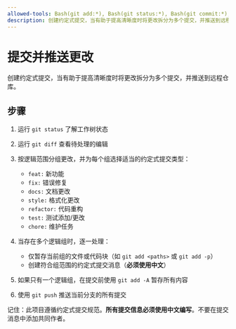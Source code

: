 ```yaml
---
allowed-tools: Bash(git add:*), Bash(git status:*), Bash(git commit:*), Bash(git diff:*), Bash(git push:*)
description: 创建约定式提交，当有助于提高清晰度时将更改拆分为多个提交，并推送到远程仓库。
---
```


# 提交并推送更改

创建约定式提交，当有助于提高清晰度时将更改拆分为多个提交，并推送到远程仓库。

## 步骤

1. 运行 `git status` 了解工作树状态
2. 运行 `git diff` 查看待处理的编辑
3. 按逻辑范围分组更改，并为每个组选择适当的约定式提交类型：

   - `feat:` 新功能
   - `fix:` 错误修复
   - `docs:` 文档更改
   - `style:` 格式化更改
   - `refactor:` 代码重构
   - `test:` 测试添加/更改
   - `chore:` 维护任务

4. 当存在多个逻辑组时，逐一处理：

   - 仅暂存当前组的文件或代码块（如 `git add <paths>` 或 `git add -p`）
   - 创建符合组范围的约定式提交消息（**必须使用中文**）

5. 如果只有一个逻辑组，在提交前使用 `git add -A` 暂存所有内容
6. 使用 `git push` 推送当前分支的所有提交

记住：此项目遵循约定式提交规范。**所有提交信息必须使用中文编写**。不要在提交消息中添加共同作者。
